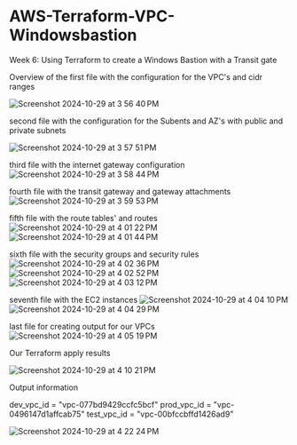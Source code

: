 # AWS-Terraform-VPC-Windowsbastion
Week 6: Using Terraform to create a Windows Bastion with a Transit gate


Overview of the first file with the configuration for the VPC's and cidr ranges

![Screenshot 2024-10-29 at 3 56 40 PM](https://github.com/user-attachments/assets/ff71a175-b129-4d34-bc1e-4742ab2554f6)

second file with the configuration for the Subents and AZ's with public and private subnets

![Screenshot 2024-10-29 at 3 57 51 PM](https://github.com/user-attachments/assets/f15e5708-4caa-412f-ad64-61dc54183a72)

third file with the internet gateway configuration 
![Screenshot 2024-10-29 at 3 58 44 PM](https://github.com/user-attachments/assets/feddb5c8-7e86-4dfd-b44b-5246430ad8ec)

fourth file with the transit gateway and gateway attachments
![Screenshot 2024-10-29 at 3 59 53 PM](https://github.com/user-attachments/assets/c884d07b-c0f2-4209-98fd-ab2e6d15ed8d)

fifth file with the route tables' and routes
![Screenshot 2024-10-29 at 4 01 22 PM](https://github.com/user-attachments/assets/94cfc988-6a6a-489a-91e1-54ce9d6cdcd5)
![Screenshot 2024-10-29 at 4 01 44 PM](https://github.com/user-attachments/assets/45dbe5ca-71df-490b-b1f5-348bdc2a997a)

sixth file with the security groups and security rules
![Screenshot 2024-10-29 at 4 02 36 PM](https://github.com/user-attachments/assets/6babe86b-4def-49ff-b28b-cb7c8c84ce5d)
![Screenshot 2024-10-29 at 4 02 52 PM](https://github.com/user-attachments/assets/46a258d6-c330-4bd0-8fc3-8d88cfd79db7)
![Screenshot 2024-10-29 at 4 03 12 PM](https://github.com/user-attachments/assets/bdb2bed6-caab-43b5-99a2-b08a51ba372b)

seventh file with the EC2 instances
![Screenshot 2024-10-29 at 4 04 10 PM](https://github.com/user-attachments/assets/d8aa6c06-45af-47a8-a524-1e466af6927a)
![Screenshot 2024-10-29 at 4 04 29 PM](https://github.com/user-attachments/assets/4b05c9bf-30c0-49a1-bcfa-a2855097cef6)

last file for creating output for our VPCs
![Screenshot 2024-10-29 at 4 05 19 PM](https://github.com/user-attachments/assets/bf2c707d-54b9-4117-9994-fe17c20be01b)


Our Terraform apply results

![Screenshot 2024-10-29 at 4 10 21 PM](https://github.com/user-attachments/assets/9f93b066-1019-447f-ba61-fe21462eb53b)

Output information

dev_vpc_id = "vpc-077bd9429ccfc5bcf"
prod_vpc_id = "vpc-0496147d1affcab75"
test_vpc_id = "vpc-00bfccbffd1426ad9"

![Screenshot 2024-10-29 at 4 22 24 PM](https://github.com/user-attachments/assets/0fcc2d93-f0fc-4de3-a95c-d3570a6ef742)









